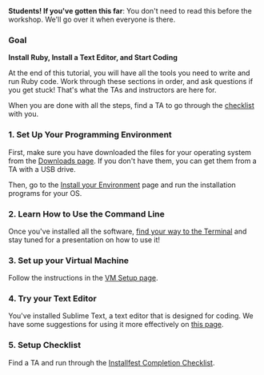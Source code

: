 <div class="alert alert-info">
<strong>Students! If you've gotten this far</strong>: You don't need to read this before the workshop. We'll go over it when everyone is there.
</div>

### Goal

**Install Ruby, Install a Text Editor, and Start Coding**

At the end of this tutorial, you will have all the tools you need to write and
run Ruby code. Work through these sections in order, and ask questions if you
get stuck! That's what the TAs and instructors are here for.

When you are done with all the steps, find a TA to go through the
[checklist] with you.

[checklist]: /installfest/checklist

### 1. Set Up Your Programming Environment

First, make sure you have downloaded the files for your operating system from
the <a href="/downloads">Downloads page</a>. If you don't have them, you can get them
from a TA with a USB drive.

Then, go to the [Install your Environment](/installfest/install_environment) page
and run the installation programs for your OS.

### 2. Learn How to Use the Command Line

Once you've installed all the software, [find your way to the
Terminal](/installfest/command_line) and stay tuned for a presentation on how to
use it!

### 3. Set up your Virtual Machine

Follow the instructions in the [VM Setup page](set_up_virtual_machine).

### 4. Try your Text Editor

You've installed Sublime Text, a text editor that is designed for coding. We have some suggestions
for using it more effectively on [this page](install_a_text_editor).

### 5. Setup Checklist

Find a TA and run through the
[Installfest Completion Checklist](checklist).
